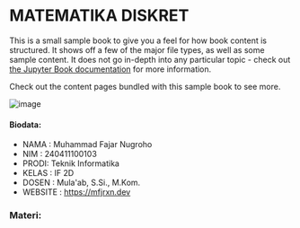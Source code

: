 # MATEMATIKA DISKRET

This is a small sample book to give you a feel for how book content is
structured.
It shows off a few of the major file types, as well as some sample content.
It does not go in-depth into any particular topic - check out [the Jupyter Book documentation](https://jupyterbook.org) for more information.

Check out the content pages bundled with this sample book to see more.

![image](img/utm.png)

#### Biodata:
* NAMA : Muhammad Fajar Nugroho
* NIM : 240411100103
* PRODI: Teknik Informatika
* KELAS : IF 2D
* DOSEN : Mula'ab, S.Si., M.Kom.
* WEBSITE : https://mfjrxn.dev


### Materi:
```{tableofcontents}
```



